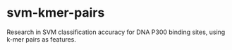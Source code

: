 # svm-kmer-pairs
Research in SVM classification accuracy for DNA P300 binding sites, using k-mer pairs as features.
